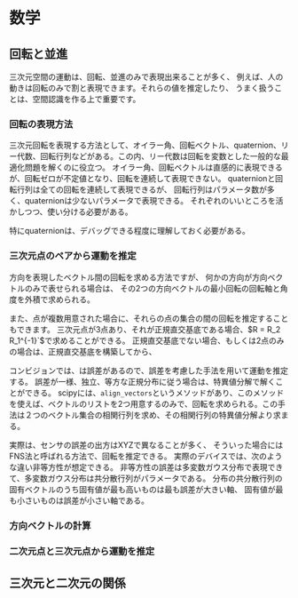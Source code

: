 # 数学
## 回転と並進
三次元空間の運動は、回転、並進のみで表現出来ることが多く、
例えば、人の動きは回転のみで割と表現できます。それらの値を推定したり、
うまく扱うことは、空間認識を作る上で重要です。

### 回転の表現方法
三次元回転を表現する方法として、オイラー角、回転ベクトル、quaternion、リー代数、回転行列などがある。この内、リー代数は回転を変数とした一般的な最適化問題を解くのに役立つ。
オイラー角、回転ベクトルは直感的に表現できるが、回転ゼロが不定値となり、回転を連続して表現できない。
quaternionと回転行列は全ての回転を連続して表現できるが、
回転行列はパラメータ数が多く、quaternionは少ないパラメータで表現できる。
それぞれのいいところを活かしつつ、使い分ける必要がある。

特にquaternionは、デバッグできる程度に理解しておく必要がある。

### 三次元点のペアから運動を推定
方向を表現したベクトル間の回転を求める方法ですが、
何かの方向が方向ベクトルのみで表せられる場合は、
その2つの方向ベクトルの最小回転の回転軸と角度を外積で求められる。

また、点が複数用意された場合に、それらの点の集合の間の回転を推定することもできます。
三次元点が3点あり、それが正規直交基底である場合、$R = R_2 R_1^{-1}`$で求めることができる。
正規直交基底でない場合、もしくは2点のみの場合は、正規直交基底を構築してから、

コンビジョンでは、は誤差があるので、誤差を考慮した手法を用いて運動を推定する。
誤差が一様、独立、等方な正規分布に従う場合は、特異値分解で解くことができる。
scipyには、`align_vectors`というメソッドがあり、このメソッドを使えば、ベクトルのリストを2つ用意するのみで、回転を求められる。この手法は２つのベクトル集合の相関行列を求め、その相関行列の特異値分解より求まる。

実際は、センサの誤差の出方はXYZで異なることが多く、
そういった場合にはFNS法と呼ばれる方法で、回転を推定できる。
実際のデバイスでは、次のような違い非等方性が想定できる。
非等方性の誤差は多変数ガウス分布で表現できて、多変数ガウス分布は共分散行列がパラメータである。
分布の共分散行列の固有ベクトルのうち固有値が最も高いものは最も誤差が大きい軸、
固有値が最も小さいものは誤差が小さい軸である。

### 方向ベクトルの計算


### 二次元点と三次元点から運動を推定
## 三次元と二次元の関係

